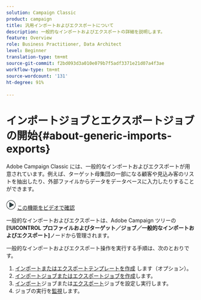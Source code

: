 ```yaml
---
solution: Campaign Classic
product: campaign
title: 汎用インポートおよびエクスポートについて
description: 一般的なインポートおよびエクスポートの詳細を説明します。
feature: Overview
role: Business Practitioner, Data Architect
level: Beginner
translation-type: tm+mt
source-git-commit: f2bd093d3a010e079b7f5adf3371e21d07a4f3ae
workflow-type: tm+mt
source-wordcount: '131'
ht-degree: 91%

---
```



# インポートジョブとエクスポートジョブの開始{#about-generic-imports-exports}

Adobe Campaign Classic には、一般的なインポートおよびエクスポートが用意されています。例えば、ターゲット母集団の一部になる顧客や見込み客のリストを抽出したり、外部ファイルからデータをデータベースに入力したりすることができます。

![](assets/do-not-localize/how-to-video.png) [この機能をビデオで確認](../../platform/using/exporting-and-importing-profiles.md#import-profiles-video)

一般的なインポートおよびエクスポートは、Adobe Campaign ツリーの&#x200B;**[!UICONTROL プロファイルおよびターゲット／ジョブ／一般的なインポートおよびエクスポート]**&#x200B;ノードから管理されます。

一般的なインポートおよびエクスポート操作を実行する手順は、次のとおりです。

1. [インポートまたはエクスポートテンプレートを作成](../../platform/using/creating-import-export-templates.md) します（オプション）。
1. [インポートジョブまたはエクスポートジョブを作成](../../platform/using/creating-import-export-jobs.md)します。
1. [インポート](../../platform/using/executing-import-jobs.md)ジョブまたは[エクスポート](../../platform/using/executing-export-jobs.md)ジョブを設定し実行します。
1. ジョブの実行を[監視](../../platform/using/monitoring-jobs-execution.md)します。


